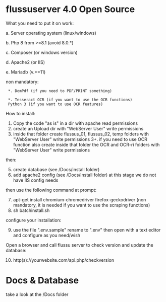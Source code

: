 # flussuserver 4.0 Open Source

What you need to put it on work:

  a. Server operating system (linux/windows)
  
  b. Php 8 from >=8.1 (avoid 8.0.*)
  
  c. Composer (or windows version)
  
  d. Apache2  (or IIS)
  
  e. Mariadb (v.>=11)
  
  non mandatory:

     *. DomPdf (if you need to PDF/PRINT something)

     *. Tesseract OCR (if you want to use the OCR functions)
     Python 3 (if you want to use OCR features)

How to install:

1. Copy the code "as is" in a dir with apache read permissions
2. create an Upload dir with "WebServer User" write permissions
3. inside that folder create flussus_01, flussus_02, temp folders 
    with "WebServer User" write permissions
3+. if you need to use OCR function also create inside that folder
    the OCR and OCR-ri folders with "WebServer User" write permissions

then: 

5. create database (see /Docs/install folder)
6. add apache2 config (see /Docs/install folder)
   at this stage we do not have IIS config needs

then use the following command at prompt:

7. apt-get install chromium-chromedriver firefox-geckodriver 
   (non mandatory, it is needed if you want to use the scraping functions)
8. sh batchinstall.sh

configure your installation:

9. use the file ".env.sample" rename to ".env" then open with a text editor
   and configure as you need/wish

Open a browser and call flussu server to check version and
update the database:

10. http(s)://yourwebsite.com/api.php/checkversion

# Docs & Database
take a look at the /Docs folder
